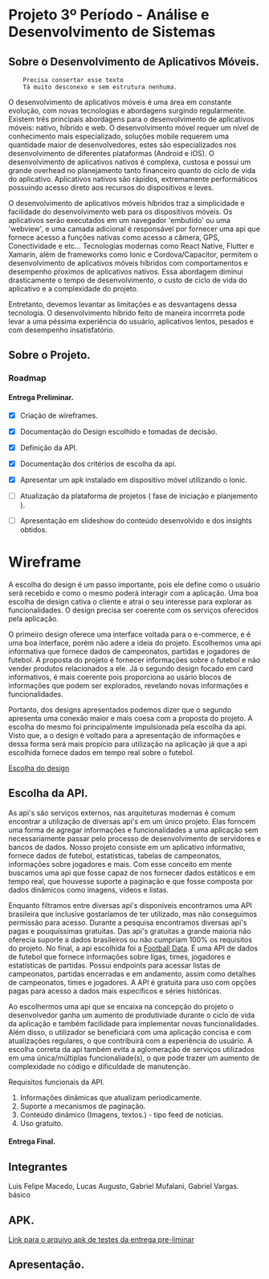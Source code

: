 # Projeto 3º Período - Análise e Desenvolvimento de Sistemas

## Sobre o Desenvolvimento de Aplicativos Móveis.

        Precisa consertar esse texto
        Tá muito desconexo e sem estrutura nenhuma.

O desenvolvimento de aplicativos móveis é uma área em constante evolução, com novas tecnologias e abordagens surgindo regularmente. Existem três principais abordagens para o desenvolvimento de aplicativos móveis: nativo, híbrido e web.
O desenvolvimento móvel requer um nível de conhecimento mais especializado, soluções mobile requerem uma quantidade maior de desenvolvedores, estes são especializados nos desenvolvimento de diferentes plataformas (Android e iOS). O desenvolvimento de aplicativos nativos é complexa, custosa e possui um grande overhead no planejamento tanto financeiro quanto do ciclo de vida do aplicativo.
Aplicativos nativos são rápidos, extremamente performáticos possuindo acesso direto aos recursos do dispositivos e leves.

O desenvolvimento de aplicativos móveis híbridos traz a simplicidade e facilidade do desenvolvimento web para os dispositivos móveis. Os aplicativos serão executados em um navegador 'embutido' ou uma 'webview', e uma camada adicional é responsável por fornecer uma api que fornece acesso a funções nativas como acesso a câmera, GPS, Conectividade e etc... Tecnologias modernas como React Native, Flutter e Xamarin, além de frameworks como Ionic e Cordova/Capacitor, permitem o desenvolvimento de aplicativos móveis híbridos com comportamentos e desempenho pŕoximos de aplicativos nativos.
Essa abordagem diminui drasticamente o tempo de desenvolvimento, o custo de ciclo de vida do aplicativo e a complexidade do projeto.

Entretanto, devemos levantar as limitações e as desvantagens dessa tecnologia. O desenvolvimento híbrido feito de maneira incorrreta pode levar a uma péssima experiência do usuário, aplicativos lentos, pesados e com desempenho insatisfatório.

## Sobre o Projeto.

### Roadmap

#### Entrega Preliminar.

-   [x] Criação de wireframes.

-   [x] Documentação do Design escolhido e tomadas de decisão.

-   [x] Definição da API.

-   [x] Documentação dos critérios de escolha da api.

-   [x] Apresentar um apk instalado em dispositivo móvel utilizando o Ionic.

-   [ ] Atualização da plataforma de projetos ( fase de iniciação e planjemento ).

-   [ ] Apresentação em slideshow do conteúdo desenvolvido e dos insights obtidos.

# Wireframe

A escolha do design é um passo importante, pois ele define como o usuário será recebido e como o mesmo poderá interagir com a aplicação. Uma boa escolha de design cativa o cliente e atrai o seu interesse para explorar as funcionalidades. O design precisa ser coerente com os serviços oferecidos pela aplicação.

O primeiro design oferece uma interface voltada para o e-commerce, e é uma boa interface, porém não adere a ideia do projeto. Escolhemos uma api informativa que fornece dados de campeonatos, partidas e jogadores de futebol. A proposta do projeto é fornecer informações sobre o futebol e não vender produtos relacionados a ele. Já o segundo design focado em card informativos, é mais coerente pois proporciona ao usário blocos de informações que podem ser explorados, revelando novas informações e funcionalidades.

Portanto, dos designs apresentados podemos dizer que o segundo apresenta uma conexão maior e mais coesa com a proposta do projeto. A escolha do mesmo foi principalmente impulsionada pela escolha da api. Visto que, a o design é voltado para a apresentação de informações e dessa forma será mais propício para utilização na aplicação já que a api escolhida fornece dados em tempo real sobre o futebol.

[Escolha do design](../Wireframe/README.md)

## Escolha da API.

<!-- [Documentação da API](./API/README.md) -->

As api's são serviços externos, nas arquiteturas modernas é comum encontrar a utilização de diversas api's em um único projeto. Elas forncem uma forma de agregar informações e funcionalidades a uma aplicação sem necessariamente passar pelo processo de desenvolvimento de servidores e bancos de dados.
Nosso projeto consiste em um aplicativo informativo, fornece dados de futebol, estatísticas, tabelas de campeonatos, informações sobre jogadores e mais. Com esse conceito em mente buscamos uma api que fosse capaz de nos fornecer dados estáticos e em tempo real, que houvesse suporte a paginação e que fosse composta por dados dinâmicos como imagens, vídeos e listas.


Enquanto filtramos entre diversas api's disponíveis encontramos uma API brasileira que inclusive gostaríamos de ter utilizado, mas não conseguimos permissão para acesso.
Durante a pesquisa encontramos diversas api's pagas e pouquíssimas gratuitas. 
Das api's gratuitas a grande maioria não oferecia suporte a dados brasileiros ou não cumpriam 100% os requisitos do projeto. 
No final, a api escolhida foi a [Football Data](https://www.football-data.org/). É uma API de dados de futebol que fornece informações sobre ligas, times, jogadores e estatísticas de partidas. Possui endpoints para acessar listas de campeonatos, partidas encerradas e em andamento, assim como detalhes de campeonatos, times e jogadores.
A API é gratuita para uso com opções pagas para acesso a dados mais específicos e séries históricas. 

Ao escolhermos uma api que se encaixa na concepção do projeto o desenvolvedor ganha um aumento de produtiviade durante o ciclo de vida da aplicação e também facilidade para implementar novas funcionalidades. Além disso, o utilizador se beneficiará com uma aplicação concisa e com atualizações regulares, o que contribuirá com a experiência do usuário.
A escolha correta da api também evita a aglomeração de serviços utilizados em uma única/múltiplas funcionaliade(s), o que pode trazer um aumento de complexidade no código e dificuldade de manutenção.

Requisitos funcionais da API.

1. Informações dinâmicas que atualizam periodicamente.
2. Suporte a mecanismos de paginação.
3. Conteúdo dinâmico (Imagens, textos.) - tipo feed de notícias.
4. Uso gratuito.

#### Entrega Final.

## Integrantes

Luis Felipe Macedo, Lucas Augusto, Gabriel Mufalani, Gabriel Vargas.
básico
## APK.

[Link para o arquivo apk de testes da entrega pre-liminar](./Pre-liminar/APK/app-pre-liminar.apk)

## Apresentação.
